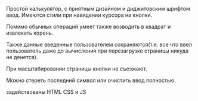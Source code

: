 Простой калькулятор, с приятным дизайном и диджитовским шрифтом ввод. Имеются стили при навидении курсора на кнопки.

Помимо обычных операций умеет также возводить в квадрат и извлекать корень.

Также данные введенные пользователем сохраняются(т.е. все что ввел пользователь даже до вычисления при перезагрузке страницы никуда не денется).

При масштабировании страницы кнопки не съезжают.

Можно стереть последний символ или очистить ввод полностью.

задействованы HTML CSS и JS
